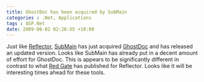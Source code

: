 ```yaml
---
title: GhostDoc has been acquired by SubMain
categories : .Net, Applications
tags : ASP.Net
date: 2009-06-02 02:26:55 +10:00
---
```


Just like [Reflector][0], [SubMain][1] has just acquired [GhostDoc][2] and has released an updated version. Looks like SubMain has already put in a decent amount of effort for GhostDoc. This is appears to be significantly different in contrast to what [Red Gate][3] has published for Reflector. Looks like it will be interesting times ahead for these tools.

[0]: /post/2008/08/21/red-gate-picks-up-reflector.aspx
[1]: http://submain.com/
[2]: http://weblogs.asp.net/rweigelt/archive/2009/06/01/7104846.aspx
[3]: http://www.red-gate.com/
